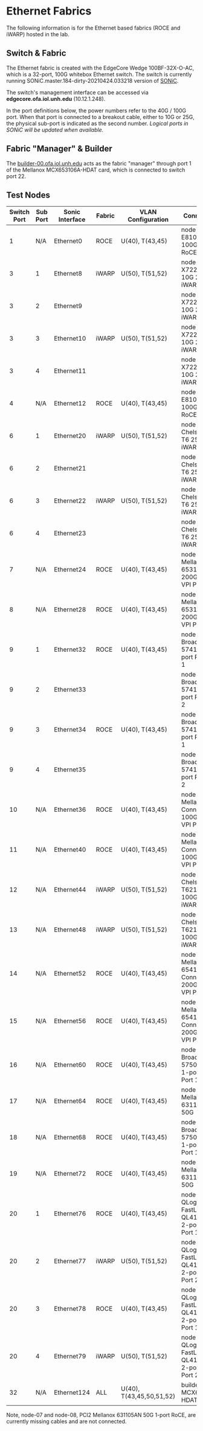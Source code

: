 # Ethernet Fabrics

The following information is for the Ethernet based fabrics (ROCE and iWARP)
hosted in the lab.

## Switch & Fabric

The Ethernet fabric is created with the EdgeCore Wedge 100BF-32X-O-AC, which is
a 32-port, 100G whitebox Ethernet switch.  The switch is currently running
SONiC.master.184-dirty-20210424.033218 version of [SONiC](https://azure.github.io/SONiC/).

The switch's management interface can be accessed via **edgecore.ofa.iol.unh.edu** (10.12.1.248).

In the port definitions below, the power numbers refer to the 40G / 100G port. When
that port is connected to a breakout cable, either to 10G or 25G, the physical
sub-port is indicated as the second number.  *Logical ports in SONiC will be updated when available.*

## Fabric "Manager" & Builder

The [builder-00.ofa.iol.unh.edu](bulders.md) acts as the fabric "manager" through port 1 of the Mellanox MCX653106A-HDAT card, which is connected to switch port 22.

## Test Nodes

| Switch Port | Sub Port | Sonic Interface | Fabric | VLAN Configuration | Connected To  
|-------------|----------|-----------------|--------|--------------------|--------------------
| 1           | N/A      | Ethernet0       | ROCE   | U(40), T(43,45)    | node-01 Intel E810-CQDA2 100G 2-port RoCE Port 1
| 3           | 1        | Ethernet8       | iWARP  | U(50), T(51,52)    | node-01 Intel X722-DA2 10G 2-port iWARP Port 1
| 3           | 2        | Ethernet9       |        |                    | node-01 Intel X722-DA2 10G 2-port iWARP Port 2
| 3           | 3        | Ethernet10      | iWARP  | U(50), T(51,52)    | node-02 Intel X722-DA2 10G 2-port iWARP Port 1
| 3           | 4        | Ethernet11      |        |                    | node-02 Intel X722-DA2 10G 2-port iWARP Port 2
| 4           | N/A      | Ethernet12      | ROCE   | U(40), T(43,45)    | node-02 Intel E810-CQDA2 100G 2-port RoCE Port 1
| 6           | 1        | Ethernet20      | iWARP  | U(50), T(51,52)    | node-03 Chelsio T6225 T6 25G 2-port iWARP Port 1
| 6           | 2        | Ethernet21      |        |                    | node-03 Chelsio T6225 T6 25G 2-port iWARP Port 2
| 6           | 3        | Ethernet22      | iWARP  | U(50), T(51,52)    | node-04 Chelsio T6225 T6 25G 2-port iWARP Port 1
| 6           | 4        | Ethernet23      |        |                    | node-04 Chelsio T6225 T6 25G 2-port iWARP Port 2
| 7           | N/A      | Ethernet24      | ROCE   | U(40), T(43,45)    | node-05 Mellanox 653106A 200G 2-port VPI Port 2
| 8           | N/A      | Ethernet28      | ROCE   | U(40), T(43,45)    | node-06 Mellanox 653106A 200G 2-port VPI Port 2
| 9           | 1        | Ethernet32      | ROCE   | U(40), T(43,45)    | node-05 Broadcom 57414 25G 2-port RoCE Port 1
| 9           | 2        | Ethernet33      |        |                    | node-05 Broadcom 57414 25G 2-port RoCE Port 2
| 9           | 3        | Ethernet34      | ROCE   | U(40), T(43,45)    | node-06 Broadcom 57414 25G 2-port RoCE Port 1
| 9           | 4        | Ethernet35      |        |                    | node-06 Broadcom 57414 25G 2-port RoCE Port 2
| 10          | N/A      | Ethernet36      | ROCE   | U(40), T(43,45)    | node-03 Mellanox 556A ConnectX-5 100G 2-port VPI Port 2
| 11          | N/A      | Ethernet40      | ROCE   | U(40), T(43,45)    | node-04 Mellanox 556A ConnectX-5 100G 2-port VPI Port 2
| 12          | N/A      | Ethernet44      | iWARP  | U(50), T(51,52)    | node-05 Chelsio T62100 T6 100G 2-port iWARP Port 1
| 13          | N/A      | Ethernet48      | iWARP  | U(50), T(51,52)    | node-06 Chelsio T62100 T6 100G 2-port iWARP Port 1
| 14          | N/A      | Ethernet52      | ROCE   | U(40), T(43,45)    | node-09 Mellanox 654106A ConnectX-6 200G 2-port VPI Port 2
| 15          | N/A      | Ethernet56      | ROCE   | U(40), T(43,45)    | node-10 Mellanox 654106A ConnectX-6 200G 2-port VPI Port 2
| 16          | N/A      | Ethernet60      | ROCE   | U(40), T(43,45)    | node-07 Broadcom 57508 200G 1-port RoCE Port 1
| 17          | N/A      | Ethernet64      | ROCE   | U(40), T(43,45)    | node-07 Mellanox 631105AN 50G
| 18          | N/A      | Ethernet68      | ROCE   | U(40), T(43,45)    | node-08 Broadcom 57508 200G 1-port RoCE Port 1
| 19          | N/A      | Ethernet72      | ROCE   | U(40), T(43,45)    | node-08 Mellanox 631105AN 50G
| 20          | 1        | Ethernet76      | ROCE   | U(40), T(43,45)    | node-09 QLogic FastLinQ QL41000 50G 2-port RoCE Port 1
| 20          | 2        | Ethernet77      | iWARP  | U(50), T(51,52)    | node-09 QLogic FastLinQ QL41000 50G 2-port RoCE Port 2
| 20          | 3        | Ethernet78      | ROCE   | U(40), T(43,45)    | node-10 QLogic FastLinQ QL41000 50G 2-port RoCE Port 1
| 20          | 4        | Ethernet79      | iWARP  | U(50), T(51,52)    | node-10 QLogic FastLinQ QL41000 50G 2-port RoCE Port 2
| 32          | N/A      | Ethernet124     | ALL    | U(40), T(43,45,50,51,52) | builder-00 MCX653106A-HDAT Port 1

Note, node-07 and node-08, PCI2 Mellanox 631105AN 50G 1-port RoCE, are currently missing cables and are not connected.
